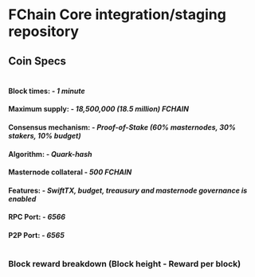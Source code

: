# FChain Core integration/staging repository

## Coin Specs

#

#### Block times: - *1 minute* 
#### Maximum supply: - *18,500,000 (18.5 million) FCHAIN*
#### Consensus mechanism: - *Proof-of-Stake (60% masternodes, 30% stakers, 10% budget)*
#### Algorithm: - *Quark-hash* 
#### Masternode collateral - *500 FCHAIN*  
#### Features: - *SwiftTX, budget, treausury and masternode governance is enabled* 
#### RPC Port: - *6566* 
#### P2P Port: - *6565* 

#

### Block reward breakdown (Block height - Reward per block)
#

